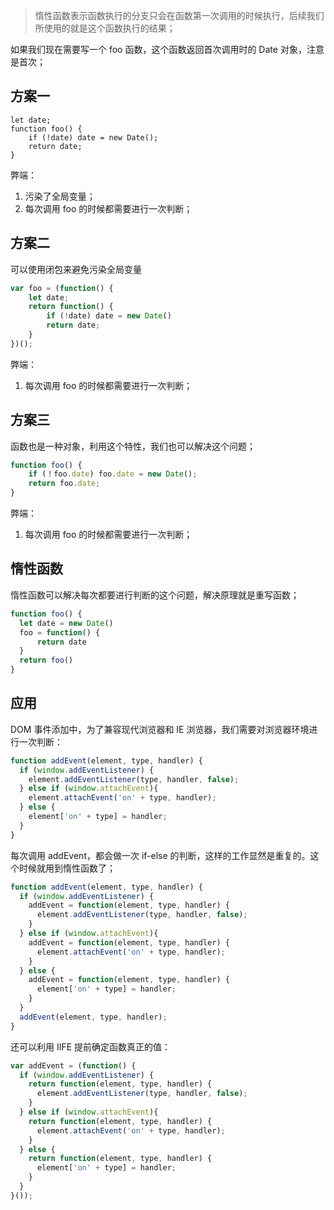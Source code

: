> 惰性函数表示函数执行的分支只会在函数第一次调用的时候执行，后续我们所使用的就是这个函数执行的结果；

如果我们现在需要写一个 foo 函数，这个函数返回首次调用时的 Date 对象，注意是首次；

## 方案一

```
let date;
function foo() {
    if (!date) date = new Date();
    return date;
}
```

弊端：

1. 污染了全局变量；
2. 每次调用 foo 的时候都需要进行一次判断；

## 方案二

可以使用闭包来避免污染全局变量

```javascript
var foo = (function() {
    let date;
    return function() {
        if (!date) date = new Date()
        return date;
    }
})();
```

弊端：

1. 每次调用 foo 的时候都需要进行一次判断；

## 方案三

函数也是一种对象，利用这个特性，我们也可以解决这个问题；

```javascript
function foo() {
    if (！foo.date) foo.date = new Date();
    return foo.date;
}
```

弊端：

1. 每次调用 foo 的时候都需要进行一次判断；

## 惰性函数

惰性函数可以解决每次都要进行判断的这个问题，解决原理就是重写函数；

```javascript
function foo() {
  let date = new Date()
  foo = function() {
      return date
  }
  return foo()
}
```

## 应用

DOM 事件添加中，为了兼容现代浏览器和 IE 浏览器，我们需要对浏览器环境进行一次判断：

```javascript
function addEvent(element, type, handler) {
  if (window.addEventListener) {
    element.addEventListener(type, handler, false);
  } else if (window.attachEvent){
    element.attachEvent('on' + type, handler);
  } else {
    element['on' + type] = handler;
  }
}

```

每次调用 addEvent，都会做一次 if-else 的判断，这样的工作显然是重复的。这个时候就用到惰性函数了；

```javascript
function addEvent(element, type, handler) {
  if (window.addEventListener) {
    addEvent = function(element, type, handler) {
      element.addEventListener(type, handler, false);
    }
  } else if (window.attachEvent){
    addEvent = function(element, type, handler) {
      element.attachEvent('on' + type, handler);
    }
  } else {
    addEvent = function(element, type, handler) {
      element['on' + type] = handler;
    }
  }
  addEvent(element, type, handler);
}

```

还可以利用 IIFE 提前确定函数真正的值：

```javascript
var addEvent = (function() {
  if (window.addEventListener) {
    return function(element, type, handler) {
      element.addEventListener(type, handler, false);
    }
  } else if (window.attachEvent){
    return function(element, type, handler) {
      element.attachEvent('on' + type, handler);
    }
  } else {
    return function(element, type, handler) {
      element['on' + type] = handler;
    }
  }
}());
```

